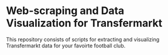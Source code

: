 # Web-scraping and Data Visualization for Transfermarkt
This repository consists of scripts for extracting and visualizing Transfermarkt data for your favoirte football club.

